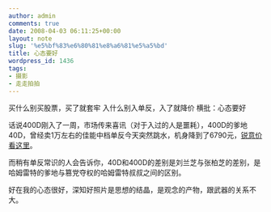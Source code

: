 ```yaml
---
author: admin
comments: true
date: 2008-04-03 06:11:25+00:00
layout: note
slug: '%e5%bf%83%e6%80%81%e8%a6%81%e5%a5%bd'
title: 心态要好
wordpress_id: 1436
tags:
- 摄影
- 走走拍拍
---
```


买什么别买股票，买了就套牢
入什么别入单反，入了就降价
横批：心态要好

话说400D刚入了一周，市场传来喜讯（对于入过的人是噩耗），400D的爹地40D，曾经卖1万左右的佳能中档单反今天突然跳水，机身降到了6790元，[锐意价看这里](http://www.rayi.cn/static/product_6933.htm)。

而稍有单反常识的人会告诉你，40D和400D的差别是刘兰芝与张柏芝的差别，是哈姆雷特的爹地与篡党夺权的哈姆雷特叔叔之间的区别。

好在我的心态很好，深知好照片是思想的结晶，是观念的产物，跟武器的关系不大。
